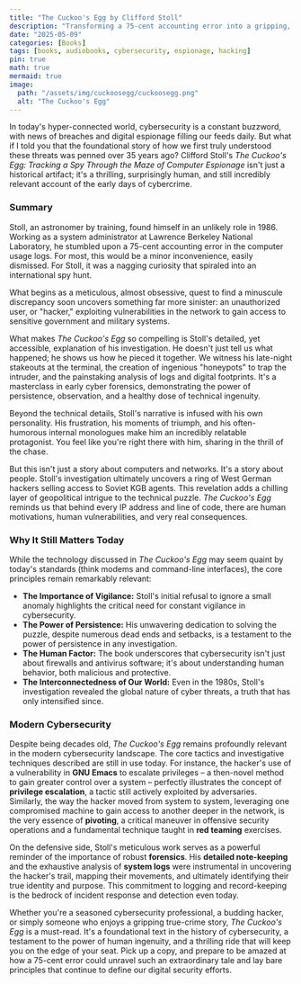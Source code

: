 ```yaml
---
title: "The Cuckoo's Egg by Clifford Stoll"
description: "Transforming a 75-cent accounting error into a gripping, true-life cyber-thriller that reveals the surprisingly human origins of digital espionage."
date: "2025-05-09"
categories: [Books]
tags: [books, audiobooks, cybersecurity, espionage, hacking]
pin: true
math: true
mermaid: true
image:
  path: "/assets/img/cuckoosegg/cuckoosegg.png"
  alt: "The Cuckoo's Egg"
---
```



In today's hyper-connected world, cybersecurity is a constant buzzword, with news of breaches and digital espionage filling our feeds daily. But what if I told you that the foundational story of how we first truly understood these threats was penned over 35 years ago? Clifford Stoll's *The Cuckoo's Egg: Tracking a Spy Through the Maze of Computer Espionage* isn't just a historical artifact; it's a thrilling, surprisingly human, and still incredibly relevant account of the early days of cybercrime.

### Summary

Stoll, an astronomer by training, found himself in an unlikely role in 1986. Working as a system administrator at Lawrence Berkeley National Laboratory, he stumbled upon a 75-cent accounting error in the computer usage logs. For most, this would be a minor inconvenience, easily dismissed. For Stoll, it was a nagging curiosity that spiraled into an international spy hunt.

What begins as a meticulous, almost obsessive, quest to find a minuscule discrepancy soon uncovers something far more sinister: an unauthorized user, or "hacker," exploiting vulnerabilities in the network to gain access to sensitive government and military systems.

What makes *The Cuckoo's Egg* so compelling is Stoll's detailed, yet accessible, explanation of his investigation. He doesn't just tell us what happened; he shows us how he pieced it together. We witness his late-night stakeouts at the terminal, the creation of ingenious "honeypots" to trap the intruder, and the painstaking analysis of logs and digital footprints. It's a masterclass in early cyber forensics, demonstrating the power of persistence, observation, and a healthy dose of technical ingenuity.

Beyond the technical details, Stoll's narrative is infused with his own personality. His frustration, his moments of triumph, and his often-humorous internal monologues make him an incredibly relatable protagonist. You feel like you're right there with him, sharing in the thrill of the chase.

But this isn't just a story about computers and networks. It's a story about people. Stoll's investigation ultimately uncovers a ring of West German hackers selling access to Soviet KGB agents. This revelation adds a chilling layer of geopolitical intrigue to the technical puzzle. *The Cuckoo's Egg* reminds us that behind every IP address and line of code, there are human motivations, human vulnerabilities, and very real consequences.

### Why It Still Matters Today

While the technology discussed in *The Cuckoo's Egg* may seem quaint by today's standards (think modems and command-line interfaces), the core principles remain remarkably relevant:

- **The Importance of Vigilance:** Stoll's initial refusal to ignore a small anomaly highlights the critical need for constant vigilance in cybersecurity.
- **The Power of Persistence:** His unwavering dedication to solving the puzzle, despite numerous dead ends and setbacks, is a testament to the power of persistence in any investigation.
- **The Human Factor:** The book underscores that cybersecurity isn't just about firewalls and antivirus software; it's about understanding human behavior, both malicious and protective.
- **The Interconnectedness of Our World:** Even in the 1980s, Stoll's investigation revealed the global nature of cyber threats, a truth that has only intensified since.

### Modern Cybersecurity

Despite being decades old, *The Cuckoo's Egg* remains profoundly relevant in the modern cybersecurity landscape. The core tactics and investigative techniques described are still in use today. For instance, the hacker's use of a vulnerability in **GNU Emacs** to escalate privileges – a then-novel method to gain greater control over a system – perfectly illustrates the concept of **privilege escalation**, a tactic still actively exploited by adversaries. Similarly, the way the hacker moved from system to system, leveraging one compromised machine to gain access to another deeper in the network, is the very essence of **pivoting**, a critical maneuver in offensive security operations and a fundamental technique taught in **red teaming** exercises.

On the defensive side, Stoll's meticulous work serves as a powerful reminder of the importance of robust **forensics**. His **detailed note-keeping** and the exhaustive analysis of **system logs** were instrumental in uncovering the hacker's trail, mapping their movements, and ultimately identifying their true identity and purpose. This commitment to logging and record-keeping is the bedrock of incident response and detection even today.

Whether you're a seasoned cybersecurity professional, a budding hacker, or simply someone who enjoys a gripping true-crime story, *The Cuckoo's Egg* is a must-read. It's a foundational text in the history of cybersecurity, a testament to the power of human ingenuity, and a thrilling ride that will keep you on the edge of your seat. Pick up a copy, and prepare to be amazed at how a 75-cent error could unravel such an extraordinary tale and lay bare principles that continue to define our digital security efforts.